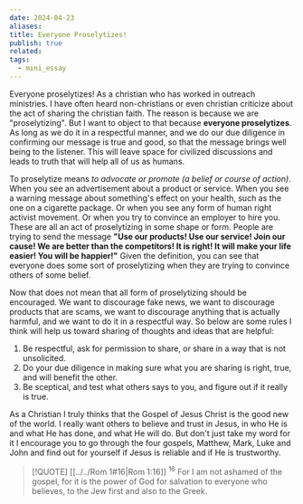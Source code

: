 ```yaml
---
date: 2024-04-23
aliases: 
title: Everyone Proselytizes!
publish: true
related: 
tags:
  - mini_essay
---
```


Everyone proselytizes! As a christian who has worked in outreach ministries. I have often heard non-christians or even christian criticize about the act of sharing the christian faith. The reason is because we are "proselytizing". But I want to object to that because **everyone proselytizes**. As long as we do it in a respectful manner, and we do our due diligence in confirming our message is true and good, so that the message brings well being to the listener. This will leave space for civilized discussions and leads to truth that will help all of us as humans.

To proselytize means *to advocate or promote (a belief or course of action)*. When you see an advertisement about a product or service. When you see a warning message about something's effect on your health, such as the one on a cigarette package. Or when you see any form of human right activist movement. Or when you try to convince an employer to hire you. These are all an act of proselytizing in some shape or form. People are trying to send the message **"Use our products! Use our service! Join our cause! We are better than the competitors! It is right! It will make your life easier! You will be happier!"** Given the definition, you can see that everyone does some sort of proselytizing when they are trying to convince others of some belief. 

Now that does not mean that all form of proselytizing should be encouraged. We want to discourage fake news, we want to discourage products that are scams, we want to discourage anything that is actually harmful, and we want to do it in a respectful way. So below are some rules I think will help us toward sharing of thoughts and ideas that are helpful: 

1. Be respectful, ask for permission to share, or share in a way that is not unsolicited.
2. Do your due diligence in making sure what you are sharing is right, true, and will benefit the other.
3. Be sceptical, and test what others says to you, and figure out if it really is true.

As a Christian I truly thinks that the Gospel of Jesus Christ is the good new of the world.
I really want others to believe and trust in Jesus, in who He is and what He has done, and what He will do. But don't just take my word for it I encourage you to go through the four gospels, Matthew, Mark, Luke and John and find out for yourself if Jesus is reliable and if He is trustworthy.

> [!QUOTE] [[../../Rom 1#16|Rom 1:16]] 
> $^{16}$ For I am not ashamed of the gospel, for it is the power of God for salvation to everyone who believes, to the Jew first and also to the Greek.  



